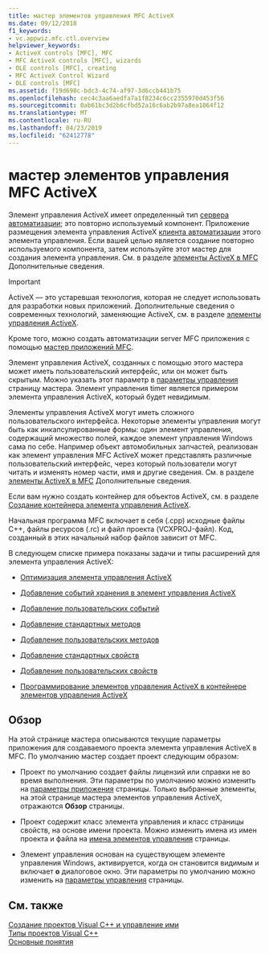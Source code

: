 ```yaml
---
title: мастер элементов управления MFC ActiveX
ms.date: 09/12/2018
f1_keywords:
- vc.appwiz.mfc.ctl.overview
helpviewer_keywords:
- ActiveX controls [MFC], MFC
- MFC ActiveX controls [MFC], wizards
- OLE controls [MFC], creating
- MFC ActiveX Control Wizard
- OLE controls [MFC]
ms.assetid: f19d698c-bdc3-4c74-af97-3d6ccb441b75
ms.openlocfilehash: cec4c3aa6aedfa7a1f8234c6cc2355970d453f56
ms.sourcegitcommit: 0ab61bc3d2b6cfbd52a16c6ab2b97a8ea1864f12
ms.translationtype: MT
ms.contentlocale: ru-RU
ms.lasthandoff: 04/23/2019
ms.locfileid: "62412778"
---
```

# <a name="mfc-activex-control-wizard"></a>мастер элементов управления MFC ActiveX

Элемент управления ActiveX имеет определенный тип [сервера автоматизации](../../mfc/automation-servers.md); это повторно используемый компонент. Приложение размещения элемента управления ActiveX [клиента автоматизации](../../mfc/automation-clients.md) этого элемента управления. Если вашей целью является создание повторно используемого компонента, затем используйте этот мастер для создания элемента управления. См. в разделе [элементы ActiveX в MFC](../../mfc/mfc-activex-controls.md) Дополнительные сведения.

>[!IMPORTANT]
> ActiveX — это устаревшая технология, которая не следует использовать для разработки новых приложений. Дополнительные сведения о современных технологий, заменяющие ActiveX, см. в разделе [элементы управления ActiveX](../activex-controls.md).

Кроме того, можно создать автоматизации server MFC приложения с помощью [мастер приложений MFC](../../mfc/reference/mfc-application-wizard.md).

Элемент управления ActiveX, созданных с помощью этого мастера может иметь пользовательский интерфейс, или он может быть скрытым. Можно указать этот параметр в [параметры управления](../../mfc/reference/control-settings-mfc-activex-control-wizard.md) страницу мастера. Элемент управления timer является примером элемента управления ActiveX, который будет невидимым.

Элементы управления ActiveX могут иметь сложного пользовательского интерфейса. Некоторые элементы управления могут быть как инкапсулированные формы: один элемент управления, содержащий множество полей, каждое элемент управления Windows сама по себе. Например объект автомобильных запчастей, реализован как элемент управления MFC ActiveX может представлять различные пользовательский интерфейс, через который пользователи могут читать и изменять номер части, имя и другие сведения. См. в разделе [элементы ActiveX в MFC](../../mfc/mfc-activex-controls.md) Дополнительные сведения.

Если вам нужно создать контейнер для объектов ActiveX, см. в разделе [Создание контейнера элемента управления ActiveX](../../mfc/reference/creating-an-mfc-activex-control-container.md).

Начальная программа MFC включает в себя (.cpp) исходные файлы C++, файлы ресурсов (.rc) и файл проекта (VCXPROJ-файл). Код, созданный в этих начальный набор файлов зависит от MFC.

В следующем списке примера показаны задачи и типы расширений для элемента управления ActiveX:

- [Оптимизация элемента управления ActiveX](../../mfc/mfc-activex-controls-optimization.md)

- [Добавление событий хранения в элемент управления ActiveX](../../mfc/mfc-activex-controls-adding-stock-events-to-an-activex-control.md)

- [Добавление пользовательских событий](../../mfc/mfc-activex-controls-adding-custom-events.md)

- [Добавление стандартных методов](../../mfc/mfc-activex-controls-adding-stock-methods.md)

- [Добавление пользовательских методов](../../mfc/mfc-activex-controls-adding-custom-methods.md)

- [Добавление стандартных свойств](../../mfc/mfc-activex-controls-adding-stock-properties.md)

- [Добавление пользовательских свойств](../../mfc/mfc-activex-controls-adding-custom-properties.md)

- [Программирование элементов управления ActiveX в контейнере элементов управления ActiveX](../../mfc/programming-activex-controls-in-a-activex-control-container.md)

## <a name="overview"></a>Обзор

На этой странице мастера описываются текущие параметры приложения для создаваемого проекта элемента управления ActiveX в MFC. По умолчанию мастер создает проект следующим образом:

- Проект по умолчанию создает файлы лицензий или справки не во время выполнения. Эти параметры по умолчанию можно изменить на [параметры приложения](../../mfc/reference/application-settings-mfc-activex-control-wizard.md) страницы. Только выбранные элементы, на этой странице мастера элементов управления ActiveX, отражаются **Обзор** страницы.

- Проект содержит класс элемента управления и класс страницы свойств, на основе имени проекта. Можно изменить имена из имен проекта и файла на [имена элементов управления](../../mfc/reference/control-names-mfc-activex-control-wizard.md) страницы.

- Элемент управления основан на существующем элементе управления Windows, активируется, когда он становится видимым и включает **о** диалоговое окно. Эти параметры по умолчанию можно изменить на [параметры управления](../../mfc/reference/control-settings-mfc-activex-control-wizard.md) страницы.

## <a name="see-also"></a>См. также

[Создание проектов Visual C++ и управление ими](../../build/creating-and-managing-visual-cpp-projects.md)<br/>
[Типы проектов Visual C++](../../build/reference/visual-cpp-project-types.md)<br/>
[Основные понятия](../../atl/active-template-library-atl-concepts.md)
